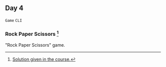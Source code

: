 ## Day 4

`Game` `CLI` 


### Rock Paper Scissors [^solution]

"Rock Paper Scissors" game.


[^solution]: [Solution given in the course.](https://replit.com/@appbrewery/rock-paper-scissors-end)
